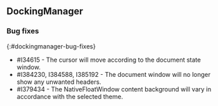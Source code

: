 ## DockingManager

### Bug fixes
{:#dockingmanager-bug-fixes}

* \#I34615 - The cursor will move according to the document state window.
* \#I384230, I384588, I385192 - The document window will no longer show any unwanted headers.
* \#I379434 - The NativeFloatWindow content background will vary in accordance with the selected theme.

